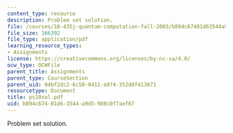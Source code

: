```yaml
---
content_type: resource
description: Problem set solution.
file: /courses/18-435j-quantum-computation-fall-2003/b894c67401d63544a9d5988c0f7aef67_ps10sol.pdf
file_size: 166392
file_type: application/pdf
learning_resource_types:
- Assignments
license: https://creativecommons.org/licenses/by-nc-sa/4.0/
ocw_type: OCWFile
parent_title: Assignments
parent_type: CourseSection
parent_uid: 04bf2dc2-6c58-0411-a974-352ddf413671
resourcetype: Document
title: ps10sol.pdf
uid: b894c674-01d6-3544-a9d5-988c0f7aef67
---
```

Problem set solution.